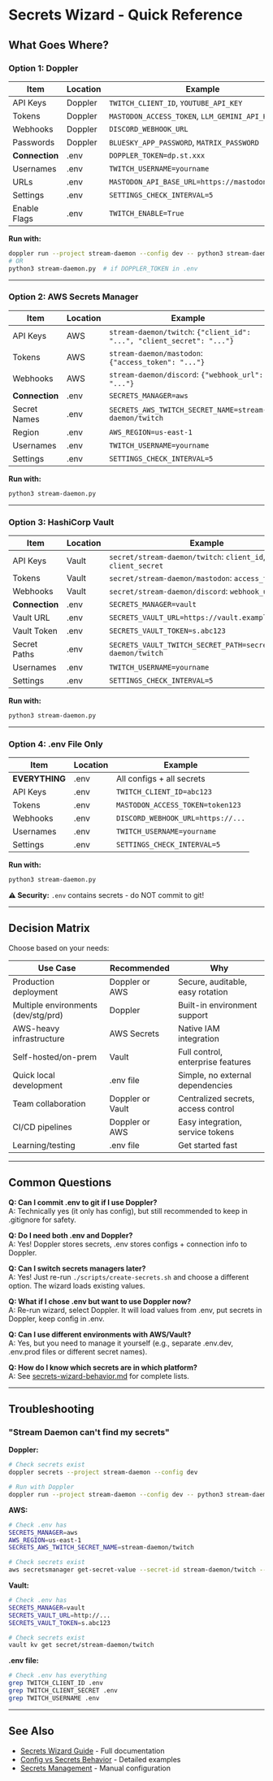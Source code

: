 # Secrets Wizard - Quick Reference

## What Goes Where?

### Option 1: Doppler

| Item | Location | Example |
|------|----------|---------|
| API Keys | Doppler | `TWITCH_CLIENT_ID`, `YOUTUBE_API_KEY` |
| Tokens | Doppler | `MASTODON_ACCESS_TOKEN`, `LLM_GEMINI_API_KEY` |
| Webhooks | Doppler | `DISCORD_WEBHOOK_URL` |
| Passwords | Doppler | `BLUESKY_APP_PASSWORD`, `MATRIX_PASSWORD` |
| **Connection** | .env | `DOPPLER_TOKEN=dp.st.xxx` |
| Usernames | .env | `TWITCH_USERNAME=yourname` |
| URLs | .env | `MASTODON_API_BASE_URL=https://mastodon.social` |
| Settings | .env | `SETTINGS_CHECK_INTERVAL=5` |
| Enable Flags | .env | `TWITCH_ENABLE=True` |

**Run with:**
```bash
doppler run --project stream-daemon --config dev -- python3 stream-daemon.py
# OR
python3 stream-daemon.py  # if DOPPLER_TOKEN in .env
```

---

### Option 2: AWS Secrets Manager

| Item | Location | Example |
|------|----------|---------|
| API Keys | AWS | `stream-daemon/twitch`: `{"client_id": "...", "client_secret": "..."}` |
| Tokens | AWS | `stream-daemon/mastodon`: `{"access_token": "..."}` |
| Webhooks | AWS | `stream-daemon/discord`: `{"webhook_url": "..."}` |
| **Connection** | .env | `SECRETS_MANAGER=aws` |
| Secret Names | .env | `SECRETS_AWS_TWITCH_SECRET_NAME=stream-daemon/twitch` |
| Region | .env | `AWS_REGION=us-east-1` |
| Usernames | .env | `TWITCH_USERNAME=yourname` |
| Settings | .env | `SETTINGS_CHECK_INTERVAL=5` |

**Run with:**
```bash
python3 stream-daemon.py
```

---

### Option 3: HashiCorp Vault

| Item | Location | Example |
|------|----------|---------|
| API Keys | Vault | `secret/stream-daemon/twitch`: `client_id`, `client_secret` |
| Tokens | Vault | `secret/stream-daemon/mastodon`: `access_token` |
| Webhooks | Vault | `secret/stream-daemon/discord`: `webhook_url` |
| **Connection** | .env | `SECRETS_MANAGER=vault` |
| Vault URL | .env | `SECRETS_VAULT_URL=https://vault.example.com` |
| Vault Token | .env | `SECRETS_VAULT_TOKEN=s.abc123` |
| Secret Paths | .env | `SECRETS_VAULT_TWITCH_SECRET_PATH=secret/stream-daemon/twitch` |
| Usernames | .env | `TWITCH_USERNAME=yourname` |
| Settings | .env | `SETTINGS_CHECK_INTERVAL=5` |

**Run with:**
```bash
python3 stream-daemon.py
```

---

### Option 4: .env File Only

| Item | Location | Example |
|------|----------|---------|
| **EVERYTHING** | .env | All configs + all secrets |
| API Keys | .env | `TWITCH_CLIENT_ID=abc123` |
| Tokens | .env | `MASTODON_ACCESS_TOKEN=token123` |
| Webhooks | .env | `DISCORD_WEBHOOK_URL=https://...` |
| Usernames | .env | `TWITCH_USERNAME=yourname` |
| Settings | .env | `SETTINGS_CHECK_INTERVAL=5` |

**Run with:**
```bash
python3 stream-daemon.py
```

**⚠️ Security:** `.env` contains secrets - do NOT commit to git!

---

## Decision Matrix

Choose based on your needs:

| Use Case | Recommended | Why |
|----------|-------------|-----|
| Production deployment | Doppler or AWS | Secure, auditable, easy rotation |
| Multiple environments (dev/stg/prd) | Doppler | Built-in environment support |
| AWS-heavy infrastructure | AWS Secrets | Native IAM integration |
| Self-hosted/on-prem | Vault | Full control, enterprise features |
| Quick local development | .env file | Simple, no external dependencies |
| Team collaboration | Doppler or Vault | Centralized secrets, access control |
| CI/CD pipelines | Doppler or AWS | Easy integration, service tokens |
| Learning/testing | .env file | Get started fast |

---

## Common Questions

**Q: Can I commit .env to git if I use Doppler?**  
A: Technically yes (it only has config), but still recommended to keep in .gitignore for safety.

**Q: Do I need both .env and Doppler?**  
A: Yes! Doppler stores secrets, .env stores configs + connection info to Doppler.

**Q: Can I switch secrets managers later?**  
A: Yes! Just re-run `./scripts/create-secrets.sh` and choose a different option. The wizard loads existing values.

**Q: What if I chose .env but want to use Doppler now?**  
A: Re-run wizard, select Doppler. It will load values from .env, put secrets in Doppler, keep config in .env.

**Q: Can I use different environments with AWS/Vault?**  
A: Yes, but you need to manage it yourself (e.g., separate .env.dev, .env.prod files or different secret names).

**Q: How do I know which secrets are in which platform?**  
A: See [secrets-wizard-behavior.md](secrets-wizard-behavior.md) for complete lists.

---

## Troubleshooting

### "Stream Daemon can't find my secrets"

**Doppler:**
```bash
# Check secrets exist
doppler secrets --project stream-daemon --config dev

# Run with Doppler
doppler run --project stream-daemon --config dev -- python3 stream-daemon.py
```

**AWS:**
```bash
# Check .env has
SECRETS_MANAGER=aws
AWS_REGION=us-east-1
SECRETS_AWS_TWITCH_SECRET_NAME=stream-daemon/twitch

# Check secrets exist
aws secretsmanager get-secret-value --secret-id stream-daemon/twitch --region us-east-1
```

**Vault:**
```bash
# Check .env has
SECRETS_MANAGER=vault
SECRETS_VAULT_URL=http://...
SECRETS_VAULT_TOKEN=s.abc123

# Check secrets exist
vault kv get secret/stream-daemon/twitch
```

**.env file:**
```bash
# Check .env has everything
grep TWITCH_CLIENT_ID .env
grep TWITCH_CLIENT_SECRET .env
grep TWITCH_USERNAME .env
```

---

## See Also

- [Secrets Wizard Guide](secrets-wizard.md) - Full documentation
- [Config vs Secrets Behavior](secrets-wizard-behavior.md) - Detailed examples
- [Secrets Management](secrets.md) - Manual configuration
